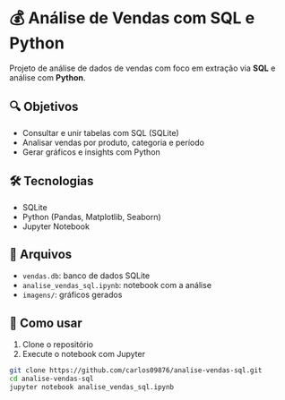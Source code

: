 # 💰 Análise de Vendas com SQL e Python

Projeto de análise de dados de vendas com foco em extração via **SQL** e análise com **Python**.

## 🔍 Objetivos

- Consultar e unir tabelas com SQL (SQLite)
- Analisar vendas por produto, categoria e período
- Gerar gráficos e insights com Python

## 🛠️ Tecnologias

- SQLite  
- Python (Pandas, Matplotlib, Seaborn)  
- Jupyter Notebook

## 📁 Arquivos

- `vendas.db`: banco de dados SQLite  
- `analise_vendas_sql.ipynb`: notebook com a análise  
- `imagens/`: gráficos gerados  

## 🚀 Como usar

1. Clone o repositório  
2. Execute o notebook com Jupyter  

```bash
git clone https://github.com/carlos09876/analise-vendas-sql.git
cd analise-vendas-sql
jupyter notebook analise_vendas_sql.ipynb

